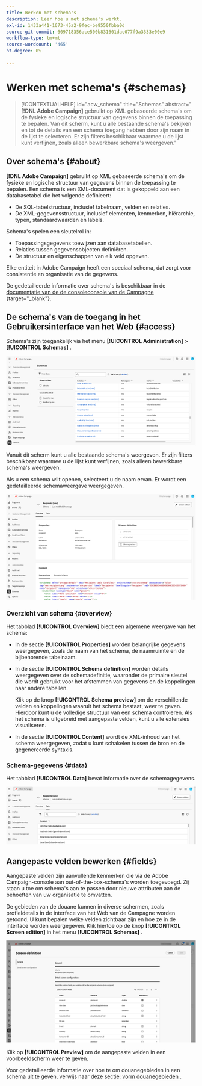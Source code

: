 ```yaml
---
title: Werken met schema's
description: Leer hoe u met schema's werkt.
exl-id: 1433a441-1673-45a2-9fec-be9550fbba0d
source-git-commit: 609718356ace500b831601dac077f9a3333e00e9
workflow-type: tm+mt
source-wordcount: '465'
ht-degree: 0%

---
```


# Werken met schema&#39;s {#schemas}

>[!CONTEXTUALHELP]
>id="acw_schema"
>title="Schemas"
>abstract="**[!DNL Adobe Campaign]** gebruikt op XML gebaseerde schema&#39;s om de fysieke en logische structuur van gegevens binnen de toepassing te bepalen. Van dit scherm, kunt u alle bestaande schema&#39;s bekijken en tot de details van een schema toegang hebben door zijn naam in de lijst te selecteren. Er zijn filters beschikbaar waarmee u de lijst kunt verfijnen, zoals alleen bewerkbare schema&#39;s weergeven."

## Over schema&#39;s {#about}

**[!DNL Adobe Campaign]** gebruikt op XML gebaseerde schema&#39;s om de fysieke en logische structuur van gegevens binnen de toepassing te bepalen. Een schema is een XML-document dat is gekoppeld aan een databasetabel die het volgende definieert:

* De SQL-tabelstructuur, inclusief tabelnaam, velden en relaties.
* De XML-gegevensstructuur, inclusief elementen, kenmerken, hiërarchie, typen, standaardwaarden en labels.

Schema&#39;s spelen een sleutelrol in:

* Toepassingsgegevens toewijzen aan databasetabellen.
* Relaties tussen gegevensobjecten definiëren.
* De structuur en eigenschappen van elk veld opgeven.

Elke entiteit in Adobe Campaign heeft een speciaal schema, dat zorgt voor consistentie en organisatie van de gegevens.

De gedetailleerde informatie over schema&#39;s is beschikbaar in de [ documentatie van de de consoleconsole van de Campagne ](https://experienceleague.adobe.com/nl/docs/campaign/campaign-v8/developer/shemas-forms/schemas){target="_blank"}.

## De schema&#39;s van de toegang in het Gebruikersinterface van het Web {#access}

Schema&#39;s zijn toegankelijk via het menu **[!UICONTROL Administration]** > **[!UICONTROL Schemas]** .

![ het lijstscherm van Schema&#39;s die beschikbare schema&#39;s en filters tonen ](assets/schemas-list.png)

Vanuit dit scherm kunt u alle bestaande schema&#39;s weergeven. Er zijn filters beschikbaar waarmee u de lijst kunt verfijnen, zoals alleen bewerkbare schema&#39;s weergeven.

Als u een schema wilt openen, selecteert u de naam ervan. Er wordt een gedetailleerde schemaweergave weergegeven.

![ het detailscherm van het Schema die schemaeigenschappen en inhoud tonen ](assets/schema-details.png)

### Overzicht van schema {#overview}

Het tabblad **[!UICONTROL Overview]** biedt een algemene weergave van het schema:

* In de sectie **[!UICONTROL Properties]** worden belangrijke gegevens weergegeven, zoals de naam van het schema, de naamruimte en de bijbehorende tabelnaam.

* In de sectie **[!UICONTROL Schema definition]** worden details weergegeven over de schemadefinitie, waaronder de primaire sleutel die wordt gebruikt voor het afstemmen van gegevens en de koppelingen naar andere tabellen.

  Klik op de knop **[!UICONTROL Schema preview]** om de verschillende velden en koppelingen waaruit het schema bestaat, weer te geven. Hierdoor kunt u de volledige structuur van een schema controleren. Als het schema is uitgebreid met aangepaste velden, kunt u alle extensies visualiseren.

* In de sectie **[!UICONTROL Content]** wordt de XML-inhoud van het schema weergegeven, zodat u kunt schakelen tussen de bron en de gegenereerde syntaxis.

### Schema-gegevens {#data}

Het tabblad **[!UICONTROL Data]** bevat informatie over de schemagegevens.

![ de gegevenslusje van het Schema die gegevensstructuur en attributen tonen ](assets/schemas-data.png)

## Aangepaste velden bewerken {#fields}

Aangepaste velden zijn aanvullende kenmerken die via de Adobe Campaign-console aan out-of-the-box-schema&#39;s worden toegevoegd. Zij staan u toe om schema&#39;s aan te passen door nieuwe attributen aan de behoeften van uw organisatie te omvatten.

De gebieden van de douane kunnen in diverse schermen, zoals profieldetails in de interface van het Web van de Campagne worden getoond. U kunt bepalen welke velden zichtbaar zijn en hoe ze in de interface worden weergegeven. Klik hiertoe op de knop **[!UICONTROL Screen edition]** in het menu **[!UICONTROL Schemas]** .

![ het scherm van de gebieden van de Douane die editable attributen tonen ](assets/schemas-custom.png)

Klik op **[!UICONTROL Preview]** om de aangepaste velden in een voorbeeldscherm weer te geven.

Voor gedetailleerde informatie over hoe te om douanegebieden in een schema uit te geven, verwijs naar deze sectie: [ vorm douanegebieden ](../administration/custom-fields.md).